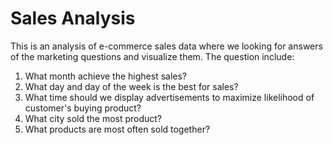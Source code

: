 # Sales Analysis

This is an analysis of e-commerce sales data where we looking for answers of the marketing questions and visualize them.
The question include:
1. What month achieve the highest sales?
2. What day and day of the week is the best for sales?
3. What time should we display advertisements to maximize likelihood of customer's buying product?
4. What city sold the most product?
5. What products are most often sold together?
